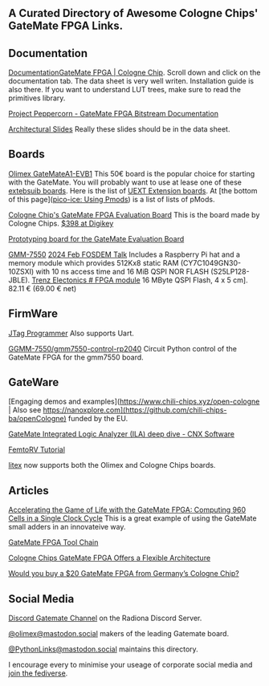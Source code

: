 # 

## A Curated Directory of Awesome Cologne Chips' GateMate FPGA Links.

## Documentation

[Documentation]()[GateMate FPGA | Cologne Chip](https://colognechip.com/programmable-logic/gatemate/#tab-313423).  Scroll down and click on the documentation tab.  The data sheet is very well writen.  Installation guide is also there.  If you want to understand LUT trees, make sure to read the primitives library. 

[Project Peppercorn - GateMate FPGA Bitstream Documentation](https://github.com/YosysHQ/prjpeppercorn)

[Architectural Slides](https://colognechip.com/wp-content/uploads/Novel-GateMate-FPGA-Architecture-FPL2021.pdf)  Really these slides should be in the data sheet. 

## Boards

[Olimex GateMateA1-EVB1](https://www.olimex.com/Products/FPGA/GateMate/GateMateA1-EVB/) This 50€ board is the popular choice for starting with the GateMate.  You will probably want to use at lease one of these [extebsuib boards](https://github.com/intergalaktik/Extension_Boards_for_Olimex_GateMate). Here is the list of [UEXT Extension boards](https://www.olimex.com/Products/Modules/UEXT/). At [the bottom of this page]([pico-ice: Using Pmods](https://pico-ice.tinyvision.ai/md_pmods.html)) is a list of lists of pMods. 

[Cologne Chip's GateMate FPGA Evaluation Board](https://www.colognechip.com/programmable-logic/gatemate-evaluation-board/)  This is the board made by Cologne Chips. [\$398 at Digikey](https://www.digikey.com.au/en/products/detail/cologne-chip/CCGM1A1-E1/16087880)

[Prototyping board for the GateMate Evaluation Board](https://github.com/fm4dd/gm-proto-e1)

[GMM-7550](https://github.com/GMM-7550/gmm7550-hardware)  [2024 Feb FOSDEM Talk](https://archive.fosdem.org/2024/schedule/event/fosdem-2024-2107-cologne-chip-gatemate-fpga-filling-a-gap-between-hardware-and-software-with-a-presentation-of-the-gmm-7550-module-/) Includes a Raspberry Pi hat and a  memory module which provides 512Kx8 static RAM (CY7C1049GN30-10ZSXI) with 10 ns access time and 16 MiB QSPI NOR FLASH (S25LP128-JBLE).
[Trenz Electonics # FPGA module](https://shop.trenz-electronic.de/de/TEG2000-01-P001-FPGA-Modul-mit-GateMate-A1-von-Cologne-Chip-16-MByte-QSPI-Flash-4-x-5-cm#)     16 MByte QSPI Flash, 4 x 5 cm]. 82.11 € (69.00 € net)

## FirmWare

[JTag Programmer](https://github.com/phdussud/pico-dirtyJtag) Also supports Uart. 

[GGMM-7550/gmm7550-control-rp2040](https://github.com/GMM-7550/gmm7550-control-rp2040) Circuit Python control of the GateMate FPGA for the gmm7550 board. 

## GateWare

[Engaging demos and examples](https://www.chili-chips.xyz/open-cologne | Also see https://nanoxplore.com](https://github.com/chili-chips-ba/openCologne) funded by the EU. 

[GateMate Integrated Logic Analyzer (ILA) deep dive - CNX Software](https://www.cnx-software.com/2024/06/11/gatemate-integrated-logic-analyzer-ila-deep-dive/)

[FemtoRV Tutorial](https://github.com/fm4dd/gatemate-riscv)

[litex](https://github.com/enjoy-digital/litex) now supports both the Olimex and Cologne Chips boards. 

## Articles

[Accelerating the Game of Life with the GateMate FPGA: Computing 960 Cells in a Single Clock Cycle](https://www.linkedin.com/pulse/game-life-fpga-40x24-grid-computed-single-clock-cycle-dave-fohrn-ajhxe/) This is a great example of using the GateMate small adders in an innovateive way. 

[GateMate FPGA Tool Chain](https://www.adiuvoengineering.com/post/gatemate-fpga-tool-chain)

[Cologne Chips GateMate FPGA Offers a Flexible Architecture](https://www.hackster.io/news/cologne-chip-s-gatemate-fpga-offers-a-flexible-cologne-programmable-element-architecture-2db40691dded)

[Would you buy a $20 GateMate FPGA from Germany’s Cologne Chip?](https://www.eejournal.com/article/would-you-buy-a-20-gatemate-fpga-from-germanys-cologne-chip/)

## Social Media

[Discord Gatemate Channel]([radiona](https://discord.gg/BSJfFz2H3g)) on the Radiona Discord Server.

[@olimex@mastodon.social](https://mastodon.social/@olimex) makers of the leading Gatemate board. 

[@PythonLinks@mastodon.social](https://mastodon.social/@PythonLinks) maintains this directory.

I encourage every to minimise your useage of corporate social media and [join the fediverse](https://JoinMastodon.org).   
